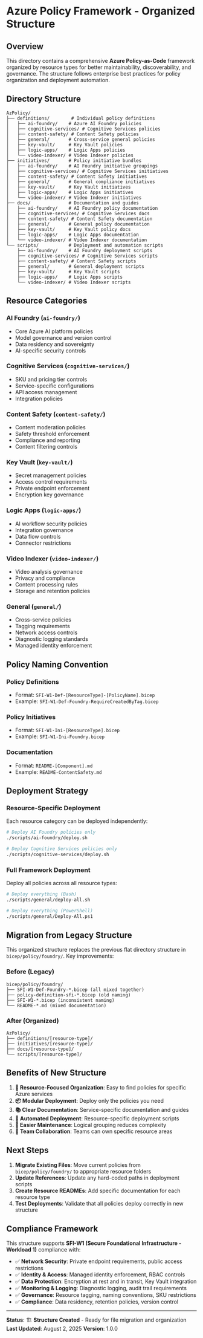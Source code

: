 # Azure Policy Framework - Organized Structure

## Overview

This directory contains a comprehensive **Azure Policy-as-Code** framework organized by resource types for better maintainability, discoverability, and governance. The structure follows enterprise best practices for policy organization and deployment automation.

## Directory Structure

```
AzPolicy/
├── definitions/        # Individual policy definitions
│   ├── ai-foundry/    # Azure AI Foundry policies
│   ├── cognitive-services/ # Cognitive Services policies
│   ├── content-safety/ # Content Safety policies
│   ├── general/       # Cross-service general policies
│   ├── key-vault/     # Key Vault policies
│   ├── logic-apps/    # Logic Apps policies
│   └── video-indexer/ # Video Indexer policies
├── initiatives/       # Policy initiative bundles
│   ├── ai-foundry/    # AI Foundry initiative groupings
│   ├── cognitive-services/ # Cognitive Services initiatives
│   ├── content-safety/ # Content Safety initiatives
│   ├── general/       # General compliance initiatives
│   ├── key-vault/     # Key Vault initiatives
│   ├── logic-apps/    # Logic Apps initiatives
│   └── video-indexer/ # Video Indexer initiatives
├── docs/              # Documentation and guides
│   ├── ai-foundry/    # AI Foundry policy documentation
│   ├── cognitive-services/ # Cognitive Services docs
│   ├── content-safety/ # Content Safety documentation
│   ├── general/       # General policy documentation
│   ├── key-vault/     # Key Vault policy docs
│   ├── logic-apps/    # Logic Apps documentation
│   └── video-indexer/ # Video Indexer documentation
└── scripts/           # Deployment and automation scripts
    ├── ai-foundry/    # AI Foundry deployment scripts
    ├── cognitive-services/ # Cognitive Services scripts
    ├── content-safety/ # Content Safety scripts
    ├── general/       # General deployment scripts
    ├── key-vault/     # Key Vault scripts
    ├── logic-apps/    # Logic Apps scripts
    └── video-indexer/ # Video Indexer scripts
```

## Resource Categories

### **AI Foundry** (`ai-foundry/`)
- Core Azure AI platform policies
- Model governance and version control
- Data residency and sovereignty
- AI-specific security controls

### **Cognitive Services** (`cognitive-services/`)
- SKU and pricing tier controls
- Service-specific configurations
- API access management
- Integration policies

### **Content Safety** (`content-safety/`)
- Content moderation policies
- Safety threshold enforcement
- Compliance and reporting
- Content filtering controls

### **Key Vault** (`key-vault/`)
- Secret management policies
- Access control requirements
- Private endpoint enforcement
- Encryption key governance

### **Logic Apps** (`logic-apps/`)
- AI workflow security policies
- Integration governance
- Data flow controls
- Connector restrictions

### **Video Indexer** (`video-indexer/`)
- Video analysis governance
- Privacy and compliance
- Content processing rules
- Storage and retention policies

### **General** (`general/`)
- Cross-service policies
- Tagging requirements
- Network access controls
- Diagnostic logging standards
- Managed identity enforcement

## Policy Naming Convention

### **Policy Definitions**
- Format: `SFI-W1-Def-[ResourceType]-[PolicyName].bicep`
- Example: `SFI-W1-Def-Foundry-RequireCreatedByTag.bicep`

### **Policy Initiatives**
- Format: `SFI-W1-Ini-[ResourceType].bicep`
- Example: `SFI-W1-Ini-Foundry.bicep`

### **Documentation**
- Format: `README-[Component].md`
- Example: `README-ContentSafety.md`

## Deployment Strategy

### **Resource-Specific Deployment**
Each resource category can be deployed independently:

```bash
# Deploy AI Foundry policies only
./scripts/ai-foundry/deploy.sh

# Deploy Cognitive Services policies only
./scripts/cognitive-services/deploy.sh
```

### **Full Framework Deployment**
Deploy all policies across all resource types:

```bash
# Deploy everything (Bash)
./scripts/general/deploy-all.sh

# Deploy everything (PowerShell)
./scripts/general/Deploy-All.ps1
```

## Migration from Legacy Structure

This organized structure replaces the previous flat directory structure in `bicep/policy/foundry/`. Key improvements:

### **Before (Legacy)**
```
bicep/policy/foundry/
├── SFI-W1-Def-Foundry-*.bicep (all mixed together)
├── policy-definition-sfi-*.bicep (old naming)
├── SFI-W1-*.bicep (inconsistent naming)
└── README-*.md (mixed documentation)
```

### **After (Organized)**
```
AzPolicy/
├── definitions/[resource-type]/
├── initiatives/[resource-type]/
├── docs/[resource-type]/
└── scripts/[resource-type]/
```

## Benefits of New Structure

1. **🎯 Resource-Focused Organization**: Easy to find policies for specific Azure services
2. **📦 Modular Deployment**: Deploy only the policies you need
3. **📚 Clear Documentation**: Service-specific documentation and guides
4. **🚀 Automated Deployment**: Resource-specific deployment scripts
5. **🔄 Easier Maintenance**: Logical grouping reduces complexity
6. **👥 Team Collaboration**: Teams can own specific resource areas

## Next Steps

1. **Migrate Existing Files**: Move current policies from `bicep/policy/foundry/` to appropriate resource folders
2. **Update References**: Update any hard-coded paths in deployment scripts
3. **Create Resource READMEs**: Add specific documentation for each resource type
4. **Test Deployments**: Validate that all policies deploy correctly in new structure

## Compliance Framework

This structure supports **SFI-W1 (Secure Foundational Infrastructure - Workload 1)** compliance with:

- ✅ **Network Security**: Private endpoint requirements, public access restrictions
- ✅ **Identity & Access**: Managed identity enforcement, RBAC controls
- ✅ **Data Protection**: Encryption at rest and in transit, Key Vault integration
- ✅ **Monitoring & Logging**: Diagnostic logging, audit trail requirements
- ✅ **Governance**: Resource tagging, naming conventions, SKU restrictions
- ✅ **Compliance**: Data residency, retention policies, version control

---

**Status**: 🏗️ **Structure Created** - Ready for file migration and organization
**Last Updated**: August 2, 2025
**Version**: 1.0.0
